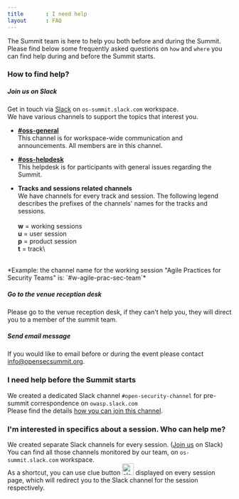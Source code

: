 ```yaml
---
title       : I need help
layout      : FAQ
---
```


The Summit team is here to help you both before and during the Summit.\
Please find below some frequently asked questions on `how` and `where` you can find help during and before the Summit starts.

### How to find help?

##### Join us on Slack
Get in touch via [Slack](https://join.slack.com/t/os-summit/shared_invite/enQtMzY4NTk4MzYxNDExLTZjMDFlNDc5YTBkNDU1ZWM5NjM2MDNlZjI0Njc5MDc1NDljOGZjMjliYzNkOTA3OWEyMzczMzI2MjgyYzZlMzc) on `os-summit.slack.com` workspace.\
We have various channels to support the topics that interest you.

- **[#oss-general](https://os-summit.slack.com/messages/CAULHPHU2)**\
This channel is for workspace-wide communication and announcements. All members are in this channel.

- **[#oss-helpdesk](https://os-summit.slack.com/messages/CAVJH8QJV)**\
This helpdesk is for participants with general issues regarding the Summit.

- **Tracks and sessions related channels**\
We have channels for every track and session. The following legend describes the prefixes of the channels' names for the tracks and sessions.<br/><br/>
**w** = working sessions\
**u** = user session\
**p** = product session\
**t** = track\
<br/>
*Example: the channel name for the working session "Agile Practices for Security Teams" is: `#w-agile-prac-sec-team`*

##### Go to the venue reception desk
Please go to the venue reception desk, if they can't help you, they will direct you to a member of the summit team.

##### Send email message
If you would like to email before or during the event please contact [info@opensecsummit.org](mailto:info@opensecsummit.org).

### I need help before the Summit starts
We created a dedicated Slack channel `#open-security-channel` for pre-summit correspondence on `owasp.slack.com`\
Please find the details [how you can join this channel](https://open-security-summit.org/faq/reach-us-in-slack/).

### I'm interested in specifics about a session. Who can help me?
We created separate Slack channels for every session. ([Join us]((https://join.slack.com/t/os-summit/shared_invite/enQtMzY4NTk4MzYxNDExLTZjMDFlNDc5YTBkNDU1ZWM5NjM2MDNlZjI0Njc5MDc1NDljOGZjMjliYzNkOTA3OWEyMzczMzI2MjgyYzZlMzc)) on Slack)\
You can find all those channels monitored by our team, on `os-summit.slack.com` workspace.\
As a shortcut, you can use clue button <img src="/img/pages/slack_message.png" alt="slack" style="height: 26px;"/> displayed on every session page, which will redirect you to the Slack channel for the session respectively.

